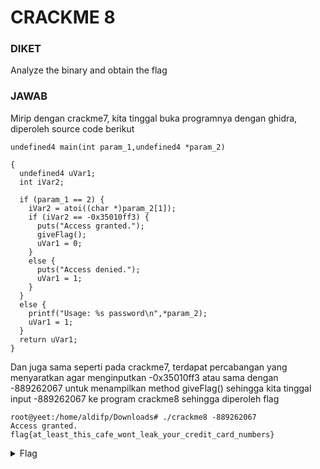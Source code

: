 # CRACKME 8
### DIKET
Analyze the binary and obtain the flag

### JAWAB
Mirip dengan crackme7, kita tinggal buka programnya dengan ghidra, diperoleh source code berikut
```
undefined4 main(int param_1,undefined4 *param_2)

{
  undefined4 uVar1;
  int iVar2;
  
  if (param_1 == 2) {
    iVar2 = atoi((char *)param_2[1]);
    if (iVar2 == -0x35010ff3) {
      puts("Access granted.");
      giveFlag();
      uVar1 = 0;
    }
    else {
      puts("Access denied.");
      uVar1 = 1;
    }
  }
  else {
    printf("Usage: %s password\n",*param_2);
    uVar1 = 1;
  }
  return uVar1;
}
```
Dan juga sama seperti pada crackme7, terdapat percabangan yang menyaratkan agar menginputkan -0x35010ff3 atau sama dengan -889262067 untuk menampilkan method giveFlag() sehingga kita tinggal input -889262067 ke program crackme8 sehingga diperoleh flag
```
root@yeet:/home/aldifp/Downloads# ./crackme8 -889262067
Access granted.
flag{at_least_this_cafe_wont_leak_your_credit_card_numbers}
```
<details>
  <summary>Flag</summary>
  
  ```
  flag{at_least_this_cafe_wont_leak_your_credit_card_numbers}
  ```
</details>

